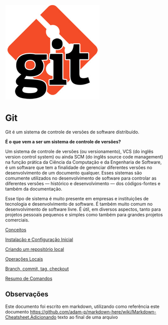 ![Git Logo](/imagens/git.jpg)

# Git

Git é um sistema de controle de versões de software distribuído.

**É o que vem a ser um sistema de controle de versões?**

Um sistema de controle de versões (ou versionamento), VCS (do inglês version control system) ou ainda SCM (do inglês source code management) na função prática da Ciência da Computação e da Engenharia de Software, é um software que tem a finalidade de gerenciar diferentes versões no desenvolvimento de um documento qualquer. Esses sistemas são comumente utilizados no desenvolvimento de software para controlar as diferentes versões — histórico e desenvolvimento — dos códigos-fontes e também da documentação.

Esse tipo de sistema é muito presente em empresas e instituições de tecnologia e desenvolvimento de software. É também muito comum no desenvolvimento de software livre. É útil, em diversos aspectos, tanto para projetos pessoais pequenos e simples como também para grandes projetos comerciais.

[Conceitos](conceitos.md)

[Instalação e Configuração Inicial](instalacao.md)

[Criando um repositório local](criando-repositorio-local.md)

[Operações Locais](operacoes-locais.md)

[Branch, commit, tag, checkout](branches-commits-tags.md)



[Resumo de Comandos](resumo-comandos.md)


## Observações

Este documento foi escrito em markdown, utilizando como referência este documento https://github.com/adam-p/markdown-here/wiki/Markdown-Cheatsheet.Adicionando texto ao final de uma arquivo
